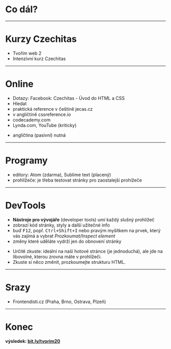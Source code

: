 <!-- .slide: data-state="c-slide-inter" -->

# Co dál?

---

# Kurzy Czechitas

* Tvořím web 2
* Intenzivní kurz Czechitas

---

# Online

* Dotazy: Facebook: Czechitas - Úvod do HTML a CSS
* Hledat
* praktická reference v češtině jecas.cz
* v angličtině cssreference.io
* codecademy.com
* Lynda.com, YouTube (kriticky)

>>>
* angličtina (pasivní) nutná

---

# Programy

* editory: Atom (zdarma), Sublime text (placený)
* prohlížeče: je třeba testovat stránky pro zaostalejší prohížeče

---

# DevTools

* **Nástroje pro vývojáře** (developer tools) umí každý slušný prohlížeč
* zobrazí kód stránky, styly a další užitečné info
* buď <kbd>F12</kbd>, popř. <kbd>Ctrl+Shift+I</kbd> nebo pravým myšítkem na prvek, který vás zajímá a vybrat _Prozkoumat/Inspect element_
* změny které uděláte vydrží jen do obnovení stránky

>>>
* Určitě zkuste: ideální na naší hotové stránce (je jednoduchá), ale jde na libovolné, kterou zrovna máte v prohlížeči.
* Zkuste si něco změnit, prozkoumejte strukturu HTML.

---

# Srazy

* Frontendisti.cz (Praha, Brno, Ostrava, Plzeň)

---

<!-- .slide: data-state="c-slide-break" -->

# Konec

**výsledek: [bit.ly/tvorim20](http://bit.ly/tvorim20)**
<!-- .element: class="c-text-xs" -->
